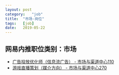 ```yaml
---
layout:	post
category:	"job"
title:	"市场-岗位"
tags:	[job]
date:	2019-05-22
---
```

## 网易内推职位类别：市场
- [广告投放优化师（信息流广告） - 市场与渠道中心110](http://mobile.bole.netease.com/bole/boleDetail?id=16480&employeeId=346f03c3cda5f04c&key=all)
- [游戏直播策划（媒介方向） - 市场与渠道中心270](http://mobile.bole.netease.com/bole/boleDetail?id=15700&employeeId=346f03c3cda5f04c&key=all)
